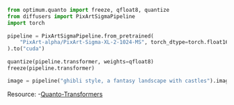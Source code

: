 ```py
from optimum.quanto import freeze, qfloat8, quantize
from diffusers import PixArtSigmaPipeline
import torch
 
pipeline = PixArtSigmaPipeline.from_pretrained(
    "PixArt-alpha/PixArt-Sigma-XL-2-1024-MS", torch_dtype=torch.float16
).to("cuda")
 
quantize(pipeline.transformer, weights=qfloat8)
freeze(pipeline.transformer)

image = pipeline("ghibli style, a fantasy landscape with castles").images[0]

```


Resource: 
-[Quanto-Transformers](https://www.cnblogs.com/huggingface/p/18388714)
